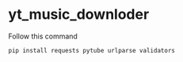 # yt_music_downloder

Follow this command

``` commandline
pip install requests pytube urlparse validators
```